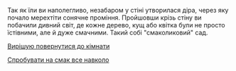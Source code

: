 Так як їли ви наполегливо, незабаром у стiнi утворилася дiра, через яку почало мерехтiти сонячне промiння. Пройшовши крізь стіну ви побачили дивний світ, де кожне дерево, кущ або квітка були не просто їстівними, але й дуже смачними. Такий собі "смаколиковий" сад.

[Вирішую повернутися до кімнати](../../../marshmallow.md)

[Спробувати на смак все навколо](/tasting.md)